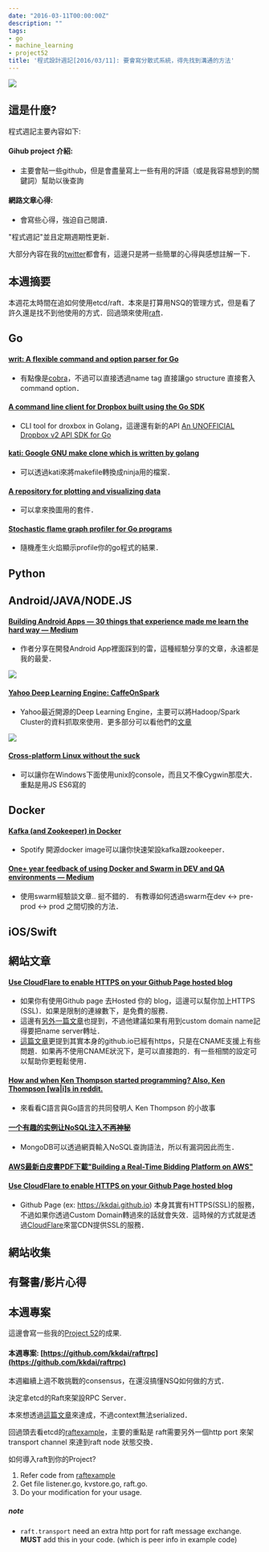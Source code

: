 ```yaml
---
date: "2016-03-11T00:00:00Z"
description: ""
tags:
- go
- machine_learning
- project52
title: '程式設計週記[2016/03/11]: 要會寫分散式系統，得先找到溝通的方法'
---
```


![](https://camo.githubusercontent.com/bcd55e13a9d9b2b56bcd02fb2ae1c002fd79965e/687474703a2f2f692e696d6775722e636f6d2f7467614e5768592e6a7067)

## 這是什麼?

程式週記主要內容如下:

#### Gihub project 介紹:
- 主要會貼一些github，但是會盡量寫上一些有用的評語（或是我容易想到的關鍵詞）幫助以後查詢

#### 網路文章心得:
- 會寫些心得，強迫自己閱讀．

"程式週記"並且定期週期性更新．

大部分內容在我的[twitter](https://twitter.com/Evan_Lin)都會有，這邊只是將一些簡單的心得與感想註解一下．

## 本週摘要

本週花太時間在追如何使用etcd/raft．本來是打算用NSQ的管理方式，但是看了許久還是找不到他使用的方式．回過頭來使用[raft](https://raft.github.io/)．

## Go

#### [writ: A flexible command and option parser for Go](https://github.com/bobziuchkovski/writ)

- 有點像是[cobra](https://github.com/spf13/cobra)，不過可以直接透過name tag 直接讓go structure 直接套入command option．

#### [A command line client for Dropbox built using the Go SDK](https://github.com/dropbox/dbxcli)
- CLI tool for droxbox in Golang，這邊還有新的API [An UNOFFICIAL Dropbox v2 API SDK for Go
](https://github.com/dropbox/dropbox-sdk-go-unofficial)


#### [kati: Google GNU make clone which is written by golang](https://github.com/google/kati)
-  可以透過kati來將makefile轉換成ninja用的檔案．

#### [A repository for plotting and visualizing data](https://github.com/gonum/plot)
- 可以拿來換圖用的套件．

#### [Stochastic flame graph profiler for Go programs](https://github.com/uber/go-torch)
- 隨機產生火焰顯示profile你的go程式的結果．

## Python


## Android/JAVA/NODE.JS 

#### [Building Android Apps — 30 things that experience made me learn the hard way — Medium](http://bit.ly/1oQ7hDu )
- 作者分享在開發Android App裡面踩到的雷，這種經驗分享的文章，永遠都是我的最愛．

![](http://40.media.tumblr.com/b21c37c0fb9269699fbeb3c68d1b9242/tumblr_inline_o2vnzoXL1b1t17fny_500.jpg)

#### [Yahoo Deep Learning Engine: CaffeOnSpark](https://github.com/yahoo/CaffeOnSpark)
- Yahoo最近開源的Deep Learning Engine，主要可以將Hadoop/Spark Cluster的資料抓取來使用．更多部分可以看他們的[文章](http://yahoohadoop.tumblr.com/post/139916563586/caffeonspark-open-sourced-for-distributed-deep)

![](https://camo.githubusercontent.com/31404520899c0f1fd55308746fa804a8bc89e4e3/687474703a2f2f692e67697068792e636f6d2f785430424b4e7755504668466a32676c72792e676966)

#### [ Cross-platform Linux without the suck](https://github.com/dthree/cash)
- 可以讓你在Windows下面使用unix的console，而且又不像Cygwin那麼大．重點是用JS ES6寫的

## Docker

#### [Kafka (and Zookeeper) in Docker](https://github.com/spotify/docker-kafka)
- Spotify 開源docker image可以讓你快速架設kafka跟zookeeper．

#### [One+ year feedback of using Docker and Swarm in DEV and QA environments — Medium](https://medium.com/@frntn/one-year-feedback-of-using-docker-and-swarm-in-dev-and-qa-environments-deaf2ec6dc61#.yez9x11zw) 
- 使用swarm經驗談文章.. 挺不錯的． 有教導如何透過swarm在dev <-> pre-prod <-> prod 之間切換的方法．

## iOS/Swift


## 網站文章

#### [Use CloudFlare to enable HTTPS on your Github Page hosted blog](https://www.benburwell.com/posts/configuring-cloudflare-universal-ssl/﻿)

- 如果你有使用Github page 去Hosted 你的 blog，這邊可以幫你加上HTTPS (SSL)．如果是限制的連線數下，是免費的服務．
- 這邊有[另外一篇文章](https://blog.keanulee.com/2014/10/11/setting-up-ssl-on-github-pages.html)也提到，不過他建議如果有用到custom domain name記得要把name server轉址．
- [這篇文章](https://konklone.com/post/github-pages-now-sorta-supports-https-so-use-it)更提到其實本身的github.io已經有https，只是在CNAME支援上有些問題．如果再不使用CNAME狀況下，是可以直接跑的．有一些相關的設定可以幫助你更輕鬆使用．

#### [How and when Ken Thompson started programming? Also, Ken Thompson [wa|i]s in reddit. ](https://www.reddit.com/r/golang/comments/46bd5h/ama_we_are_the_go_contributors_ask_us_anything/d05we57?context=3)
- 來看看C語言與Go語言的共同發明人  Ken Thompson 的小故事

#### [一个有趣的实例让NoSQL注入不再神秘](http://www.freebuf.com/articles/database/95314.html)
- MongoDB可以透過網頁輸入NoSQL查詢語法，所以有漏洞因此而生．

#### [AWS最新白皮書PDF下載"Building a Real-Time Bidding Platform on AWS"](http://bit.ly/1R5CQzh)

#### [Use CloudFlare to enable HTTPS on your Github Page hosted blog](http://bit.ly/1St0r2d)
- Github Page (ex: https://kkdai.github.io) 本身其實有HTTPS(SSL)的服務，不過如果你透過Custom Domain轉過來的話就會失效．這時候的方式就是透過[CloudFlare](https://www.cloudflare.com/)來當CDN提供SSL的服務．

## 網站收集


## 有聲書/影片心得
	

## 本週專案

這邊會寫一些我的[Project 52](https://github.com/kkdai/project52)的成果.

#### 本週專案: [https://github.com/kkdai/raftrpc](https://github.com/kkdai/raftrpc)

本週繼續上週不敢挑戰的consensus，在還沒搞懂NSQ如何做的方式．

決定拿etcd的Raft來架設RPC Server． 

本來想透過[這篇文章](http://otm.github.io/2015/05/raft-a-first-implementation/)來達成，不過context無法serialized．

回過頭去看etcd的[raftexample](https://github.com/coreos/etcd/tree/master/contrib/raftexample)，主要的重點是 raft需要另外一個http port 來架transport channel 來達到raft node 狀態交換． 


如何導入raft到你的Project?

1. Refer code from [raftexample](https://github.com/coreos/etcd/tree/master/contrib/raftexample)
2. Get file listener.go, kvstore.go, raft.go. 
3. Do your modification for your usage.

##### note
- `raft.transport` need an extra http port for raft message exchange. **MUST** add this in your code. (which is peer info in example code)
